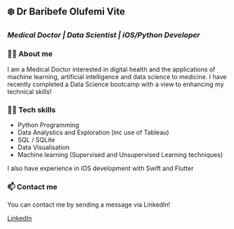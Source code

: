 ## :snowflake: Dr Baribefe Olufemi Vite 
### _Medical Doctor | Data Scientist | iOS/Python Developer_

### :man_health_worker: **About me**
I am a Medical Doctor interested in digital health and the applications of machine learning, artificial intelligence and data science to medicine. I have recently completed a Data Science bootcamp with a view to enhancing my technical skills! 

### :technologist: **Tech skills**
* Python Programming
* Data Analystics and Exploration (inc use of Tableau)
* SQL / SQLite 
* Data Visualisation 
* Machine learning (Supervised and Unsupervised Learning techniques)

I also have experience in iOS development with Swift and Flutter

### :mailbox: **Contact me**
You can contact me by sending a message via LinkedIn! 

[LinkedIn](https://www.linkedin.com/in/baribefe-olufemi-vite-6027b01aa/)




<!--
**Black-Ice24/Black-Ice24** is a ✨ _special_ ✨ repository because its `README.md` (this file) appears on your GitHub profile.

Here are some ideas to get you started:

- 🔭 I’m currently working on ...
- 🌱 I’m currently learning ...
- 👯 I’m looking to collaborate on ...
- 🤔 I’m looking for help with ...
- 💬 Ask me about ...
- 📫 How to reach me: ...
- 😄 Pronouns: ...
- ⚡ Fun fact: ...
-->
